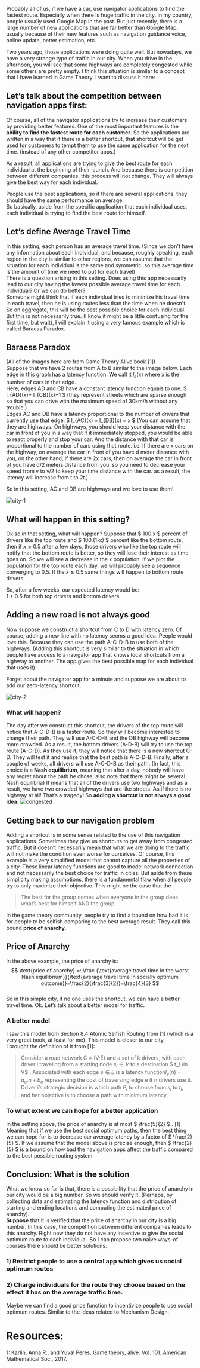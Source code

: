 
Probably all of us, if we have a car, use navigator applications to find the fastest route. Especially when there is huge traffic in the city. In my country, people usually used Google Map in the past. But just recently, there is a large number of new applications that are far better than Google Map, usually because of their new features such as navigation guidance voice, online update, better estimation, etc. <br>
 
Two years ago, those applications were doing quite well. But nowadays, we have a very strange type of traffic in our city. When you drive in the afternoon, you will see that some highways are completely congested while some others are pretty empty. I think this situation is similar to a concept that I have learned in Game Theory. I want to discuss it here: <br>


 
## Let’s talk about the competition between navigation apps first:
 
Of course, all of the navigator applications try to increase their customers by providing better features. One of the most important features is the **ability to find the fastest route for each customer**. So the applications are written in a way that if there is a better shortcut, that shortcut will be get used for customers to tempt them to use the same application for the next time. (instead of any other competitor apps.)<br>
 
As a result, all applications are trying to give the best route for each individual at the beginning of their launch. And because there is competition between different companies, this process will not change. They will always give the best way for each individual. <br>
 
People use the best applications, so if there are several applications, they should have the same performance on average. <br> 
So basically, aside from the specific application that each individual uses, each individual is trying to find the best route for himself. <br>
## Let’s define Average Travel Time
In this setting, each person has an average travel time. (Since we don't have any information about each individual, and because, roughly speaking, each region in the city is similar to other regions, we can assume that the situation for each individual is the same and symmetric, so this average time is the amount of time we need to put for each travel) <br>
There is a question arising in this setting. Does using this app necessarily lead to our city having the lowest possible average travel time for each individual? Or we can do better? <br>
Someone might think that if each individual tries to minimize his travel time in each travel, then he is using routes less than the time when he doesn't. So on aggregate, this will be the best possible choice for each individual. But this is not necessarily true. (I know it might be a little confusing for the first time, but wait), I will explain it using a very famous example which is called Baraess Paradox. 
 
## Baraess Paradox
(All of the images here are from Game Theory Alive book [1]) <br>
Suppose that we have 2 routes from A to B similar to the image below. Each edge in this graph has a latency function. We call it $l_e(x)$ where x is the number of cars in that edge. <br>
Here, edges AD and CB have a constant latency function equals to one. $ l_{AD}(x)= l_{CB}(x)=1 $ (they represent streets which are sparse enough so that you can drive with the maximum speed of 30km/h without any trouble.) <br>
Edges AC and DB have a latency proportional to the number of drivers that currently use that edge. $ l_{AC}(x) = l_{DB}(x) = x $  (You can assume that they are highways. On highways, you should keep your distance with the car in front of you in a way that if it immediately stopped, you would be able to react properly and stop your car. And the distance with that car is proportional to the number of cars using that route. i.e. If there are x cars on the highway, on average the car in front of you have d meter distance with you,
on the other hand, if there are 2x cars, then on average the car in front of you have d/2 meters distance from you. so you need to decrease your speed from v to v/2 to keep your time distance with the car. as a result, the latency will increase from t to 2t.)<br>
 
So in this setting, AC and DB are highways and we love to use them!

![city-1](https://raw.githubusercontent.com/AliMorty/AliMorty.github.io/master/images/city-1.png)

 
## What will happen in this setting?
Ok so in that setting, what will happen?
Suppose that $ 100.x $ percent of drivers like the top route and $ 100.(1-x) $ percent like the bottom route, then if $x\geq 0.5$ after a few days, those drivers who like the top route will notify that the bottom route is better, so they will lose their interest as time goes on. So we will see a decrease in the x population. If we plot the population for the top route each day, we will probably see a sequence converging to 0.5.
If the $x\leq 0.5$ same things will happen to bottom route drivers. <br>
 
So, after a few weeks, our expected latency would be: <br>
1 + 0.5 for both top drivers and bottom drivers.<br>

## Adding a new road is not always good
Now suppose we construct a shortcut from C to D with latency zero. Of course, adding a new line with no latency seems a good idea. People would love this. Because they can use the path A-C-D-B to use both of the highways. (Adding this shortcut is very similar to the situation in which people have access to a navigator app that knows local shortcuts from a highway to another. The app gives the best possible map for each individual that uses it)
 
Forget about the navigator app for a minute and suppose we are about to add our zero-latency shortcut.

![city-2](https://raw.githubusercontent.com/AliMorty/AliMorty.github.io/master/images/city-2.png)
### What will happen?
The day after we construct this shortcut, the drivers of the top route will notice that A-C-D-B is a faster route. So they will become interested to change their path. They will use A-C-D-B and the DB highway will become more crowded. As a result, the bottom drivers (A-D-B) will try to use the top route (A-C-D). As they use it, they will notice that there is a new shortcut C-D. They will test it and realize that the best path is A-C-D-B. Finally, after a couple of weeks, all drivers will use A-C-D-B as their path. (In fact, this choice is a **Nash equilibrium**, meaning that after a day, nobody will have any regret about the path he chose, also note that there might be several Nash equilibria)
It means that all of the drivers use two highways and as a result, we have two crowded highways that are like streets. As if there is no highway at all! That’s a tragedy! So **adding a shortcut is not always a good idea**.
![congested](https://raw.githubusercontent.com/AliMorty/AliMorty.github.io/master/images/city-3.png)
 
## Getting back to our navigation problem
Adding a shortcut is in some sense related to the use of this navigation applications. Sometimes they give us shortcuts to get away from congested traffic. But it doesn’t necessarily mean that what we are doing to the traffic will not make the condition even worse for ourselves. Of course, this example is a very simplified model that cannot capture all the properties of a city. These linear latency functions are good to model network connection and not necessarily the best choice for traffic in cities. But aside from these simplicity making assumptions, there is a fundamental flaw when all people try to only maximize their objective. This might be the case that the <br>


> The best for the group comes when everyone in the group does what’s best for himself AND the group.<br>


In the game theory community, people try to find a bound on how bad it is for people to be selfish comparing to the best average result. They call this bound **price of anarchy**.
## Price of Anarchy
In the above example, the price of anarchy is: <br>
$$ \text{price of anarchy} =: \frac {\text{average travel time in the worst Nash equilibrium}}{\text{average travel time in socially optimum outcome}}=\frac{2}{\frac{3}{2}}=\frac{4}{3}
$$ <br>
So in this simple city, if no one uses the shortcut, we can have a better travel time. Ok. Let’s talk about a better model for traffic. 
###  A better model
I saw this model from Section 8.4 Atomic Selfish Routing from [1] (which is a very great book, at least for me). This model is closer to our city. <br>
I brought the definition of it from [1]: <br>


> Consider a road network G = (V;E) and a set of k drivers,
with each driver i traveling from a starting node $s_i \in V$   to a destination $ t_i \in V$ .
Associated with each edge $e \in E$ is a latency function$l_e(n) = a_e . n+b_e$ representing
the cost of traversing edge e if n drivers use it. Driver i’s strategic decision is which
path $P_i$ to choose from $s_i$ to $t_i$, and her objective is to choose a path with minimum
latency. <br>





 
### To what extent we can hope for a better application
In the setting above, the price of anarchy is at most $ \frac{5}{2} $ . [1] Meaning that if we use the best social optimum paths, then the best thing we can hope for is to decrease our average latency by a factor of $ \frac{2}{5} $. If we assume that the model above is precise enough, then  $ \frac{2}{5} $ is a bound on how bad the navigation apps affect the traffic compared to the best possible routing system.  


 

 
 
## Conclusion: What is the solution

What we know so far is that, there is a possibility that the price of anarchy in our city would be a big number. So we should verify it. (Perhaps, by collecting data and estimating the latency function and distribution of starting and ending locations and computing the estimated price of anarchy). <br> 
**Suppose** that it is verified that the price of anarchy in our city is a big number. In this case, 
the competition between different companies leads to this anarchy. Right now they do not have any incentive to give the social optimum route to each individual. So I can propose two naive ways-of courses there should be better solutions: <br>

### 1) Restrict people to use a central app which gives us social optimum routes

### 2) Charge individuals for the route they choose based on the effect it has on the average traffic time.


Maybe we can find a good price function to incentivize people to use social optimum routes. Similar to the ideas related to Mechanism Design. 

# Resources: 

1: Karlin, Anna R., and Yuval Peres. Game theory, alive. Vol. 101. American Mathematical Soc., 2017.


 

